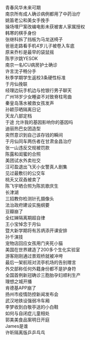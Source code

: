 青春风华未来可期  
南京所有成人确诊病例都用了中药治疗  
姚笛老公和美女手挽手  
操场埋尸案改编电影未获被害人家属授权  
韩寒的棋手身份  
张继科拆了挡板为马龙送椅子  
爸爸走路看手机4岁儿子被卷入车底  
原来乔杉是最早的袋鼠摇  
陈芋汐跳YESOK  
南京一名ICU病房护士确诊  
许言沈子畅分手  
秋季学期学生返校3条硬性标准  
于月仙挽联  
经理边玩手机边与抢银行男子聊天  
广州18岁少女睡姿不对致脊柱弯曲  
秦皇岛落水被救女孩发声  
孙颖莎晒隔离日记  
天龙八部定档  
于途 允许我的基因影响你的基因吗  
迪丽热巴女团造型  
突然意识到自己该存钱的瞬间  
于月仙同车两伤者在甘肃金昌治疗  
张一山违反交规被罚款  
陈露和闺蜜的合照  
美团试水外卖社交  
汪可盈退出飞天小女警真人剧集  
见过最敷衍的公交车  
桃夭又双叒被卖了  
陈飞宇晒合照为陈凯歌庆生  
长津湖  
三招教你检测针孔摄像头  
法治政府建设实施纲要  
豆瓣崩了  
全红婵隔离期超自律  
王小宝悼念于月仙  
暨大新学期将有苏炳添开课安排  
孙千演技  
宠物店回应女孩用门夹死小猫  
美国在世界建造了200多个生化实验室  
游客刚刚通过景观桥就被冲垮  
最后一架航班对流亭机场的告别赠言  
外交部称任何外籍身份都不是护身符  
全国首例新冠确诊三胞胎孕妇顺利生产  
理想之城开播  
肯德基APP崩了  
扬州市疫情防控新闻发布会  
武汉地铁设强弱冷车厢  
李梦收到白敬亭送的小白鞋  
如何与自闭症儿童相处  
郭美美食品案明日开庭  
James是谁  
许昕隔离版乒乒乓乓  
